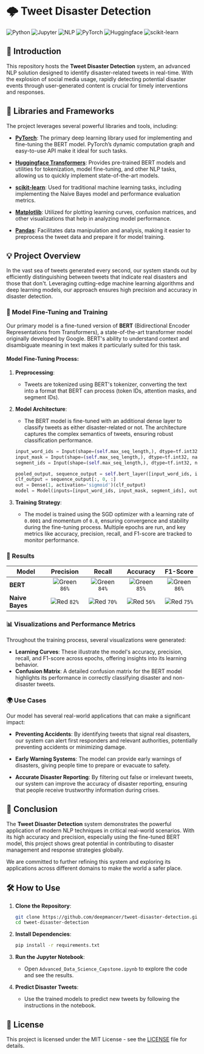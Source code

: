 # 🌩️ Tweet Disaster Detection

![Python](https://img.shields.io/badge/Python-3.x-blue.svg)
![Jupyter](https://img.shields.io/badge/Jupyter%20Notebook-orange.svg)
![NLP](https://img.shields.io/badge/NLP-BERT%20%26%20Naive%20Bayes-green.svg)
![PyTorch](https://img.shields.io/badge/PyTorch-1.9.0-red.svg)
![Huggingface](https://img.shields.io/badge/Huggingface-transformers-yellow.svg)
![scikit-learn](https://img.shields.io/badge/scikit--learn-0.24.2-orange.svg)

## 📘 Introduction
This repository hosts the **Tweet Disaster Detection** system, an advanced NLP solution designed to identify disaster-related tweets in real-time. With the explosion of social media usage, rapidly detecting potential disaster events through user-generated content is crucial for timely interventions and responses.

## 🌟 Libraries and Frameworks

The project leverages several powerful libraries and tools, including:

- **[PyTorch](https://pytorch.org/)**: The primary deep learning library used for implementing and fine-tuning the BERT model. PyTorch’s dynamic computation graph and easy-to-use API make it ideal for such tasks.
  
- **[Huggingface Transformers](https://huggingface.co/transformers/)**: Provides pre-trained BERT models and utilities for tokenization, model fine-tuning, and other NLP tasks, allowing us to quickly implement state-of-the-art models.

- **[scikit-learn](https://scikit-learn.org/)**: Used for traditional machine learning tasks, including implementing the Naive Bayes model and performance evaluation metrics.

- **[Matplotlib](https://matplotlib.org/)**: Utilized for plotting learning curves, confusion matrices, and other visualizations that help in analyzing model performance.

- **[Pandas](https://pandas.pydata.org/)**: Facilitates data manipulation and analysis, making it easier to preprocess the tweet data and prepare it for model training.

## 💡 Project Overview
In the vast sea of tweets generated every second, our system stands out by efficiently distinguishing between tweets that indicate real disasters and those that don't. Leveraging cutting-edge machine learning algorithms and deep learning models, our approach ensures high precision and accuracy in disaster detection.

### 🧠 Model Fine-Tuning and Training

Our primary model is a fine-tuned version of **BERT** (Bidirectional Encoder Representations from Transformers), a state-of-the-art transformer model originally developed by Google. BERT's ability to understand context and disambiguate meaning in text makes it particularly suited for this task.

#### Model Fine-Tuning Process:

1. **Preprocessing**:
   - Tweets are tokenized using BERT's tokenizer, converting the text into a format that BERT can process (token IDs, attention masks, and segment IDs).
   
2. **Model Architecture**:
   - The BERT model is fine-tuned with an additional dense layer to classify tweets as either disaster-related or not. The architecture captures the complex semantics of tweets, ensuring robust classification performance.

   ```python
   input_word_ids = Input(shape=(self.max_seq_length,), dtype=tf.int32, name='input_word_ids')
   input_mask = Input(shape=(self.max_seq_length,), dtype=tf.int32, name='input_mask')
   segment_ids = Input(shape=(self.max_seq_length,), dtype=tf.int32, name='segment_ids')

   pooled_output, sequence_output = self.bert_layer([input_word_ids, input_mask, segment_ids])
   clf_output = sequence_output[:, 0, :]
   out = Dense(1, activation='sigmoid')(clf_output)
   model = Model(inputs=[input_word_ids, input_mask, segment_ids], outputs=out)
   ```

3. **Training Strategy**:
   - The model is trained using the SGD optimizer with a learning rate of `0.0001` and momentum of `0.8`, ensuring convergence and stability during the fine-tuning process. Multiple epochs are run, and key metrics like accuracy, precision, recall, and F1-score are tracked to monitor performance.

### 🚀 Results

| Model  | Precision | Recall | Accuracy | F1-Score |
|--------|:---------:|:------:|:--------:|:--------:|
| **BERT** | ![Green](https://via.placeholder.com/15/008000?text=+) `86%` | ![Green](https://via.placeholder.com/15/008000?text=+) `84%` | ![Green](https://via.placeholder.com/15/008000?text=+) `85%` | ![Green](https://via.placeholder.com/15/008000?text=+) `86%` |
| **Naive Bayes** | ![Red](https://via.placeholder.com/15/f03c15?text=+) `82%` | ![Red](https://via.placeholder.com/15/f03c15?text=+) `70%` | ![Red](https://via.placeholder.com/15/f03c15?text=+) `56%` | ![Red](https://via.placeholder.com/15/f03c15?text=+) `75%` |

### 📊 Visualizations and Performance Metrics

Throughout the training process, several visualizations were generated:

- **Learning Curves**: These illustrate the model's accuracy, precision, recall, and F1-score across epochs, offering insights into its learning behavior.
- **Confusion Matrix**: A detailed confusion matrix for the BERT model highlights its performance in correctly classifying disaster and non-disaster tweets.

### 🌍 Use Cases

Our model has several real-world applications that can make a significant impact:

- **Preventing Accidents**: By identifying tweets that signal real disasters, our system can alert first responders and relevant authorities, potentially preventing accidents or minimizing damage.
  
- **Early Warning Systems**: The model can provide early warnings of disasters, giving people time to prepare or evacuate to safety.

- **Accurate Disaster Reporting**: By filtering out false or irrelevant tweets, our system can improve the accuracy of disaster reporting, ensuring that people receive trustworthy information during crises.

## 🎯 Conclusion

The **Tweet Disaster Detection** system demonstrates the powerful application of modern NLP techniques in critical real-world scenarios. With its high accuracy and precision, especially using the fine-tuned BERT model, this project shows great potential in contributing to disaster management and response strategies globally.

We are committed to further refining this system and exploring its applications across different domains to make the world a safer place.

## 🛠️ How to Use

1. **Clone the Repository**:
   ```bash
   git clone https://github.com/deepmancer/tweet-disaster-detection.git
   cd tweet-disaster-detection
   ```

2. **Install Dependencies**:
   ```bash
   pip install -r requirements.txt
   ```

3. **Run the Jupyter Notebook**:
   - Open `Advanced_Data_Science_Capstone.ipynb` to explore the code and see the results.

4. **Predict Disaster Tweets**:
   - Use the trained models to predict new tweets by following the instructions in the notebook.

## 📄 License
This project is licensed under the MIT License - see the [LICENSE](LICENSE) file for details.

